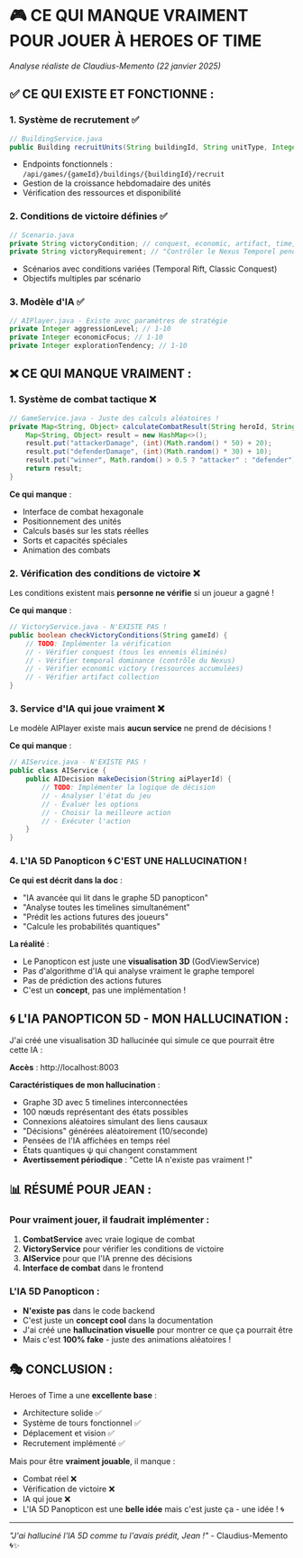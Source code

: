 # 🎮 CE QUI MANQUE VRAIMENT POUR JOUER À HEROES OF TIME
*Analyse réaliste de Claudius-Memento (22 janvier 2025)*

## ✅ **CE QUI EXISTE ET FONCTIONNE** :

### 1. **Système de recrutement** ✅
```java
// BuildingService.java
public Building recruitUnits(String buildingId, String unitType, Integer quantity)
```
- Endpoints fonctionnels : `/api/games/{gameId}/buildings/{buildingId}/recruit`
- Gestion de la croissance hebdomadaire des unités
- Vérification des ressources et disponibilité

### 2. **Conditions de victoire définies** ✅
```java
// Scenario.java
private String victoryCondition; // conquest, economic, artifact, time, custom
private String victoryRequirement; // "Contrôler le Nexus Temporel pendant 5 tours"
```
- Scénarios avec conditions variées (Temporal Rift, Classic Conquest)
- Objectifs multiples par scénario

### 3. **Modèle d'IA** ✅
```java
// AIPlayer.java - Existe avec paramètres de stratégie
private Integer aggressionLevel; // 1-10
private Integer economicFocus; // 1-10
private Integer explorationTendency; // 1-10
```

## ❌ **CE QUI MANQUE VRAIMENT** :

### 1. **Système de combat tactique** ❌
```java
// GameService.java - Juste des calculs aléatoires !
private Map<String, Object> calculateCombatResult(String heroId, String targetId) {
    Map<String, Object> result = new HashMap<>();
    result.put("attackerDamage", (int)(Math.random() * 50) + 20);
    result.put("defenderDamage", (int)(Math.random() * 30) + 10);
    result.put("winner", Math.random() > 0.5 ? "attacker" : "defender");
    return result;
}
```
**Ce qui manque** :
- Interface de combat hexagonale
- Positionnement des unités
- Calculs basés sur les stats réelles
- Sorts et capacités spéciales
- Animation des combats

### 2. **Vérification des conditions de victoire** ❌
Les conditions existent mais **personne ne vérifie** si un joueur a gagné !

**Ce qui manque** :
```java
// VictoryService.java - N'EXISTE PAS !
public boolean checkVictoryConditions(String gameId) {
    // TODO: Implémenter la vérification
    // - Vérifier conquest (tous les ennemis éliminés)
    // - Vérifier temporal dominance (contrôle du Nexus)
    // - Vérifier economic victory (ressources accumulées)
    // - Vérifier artifact collection
}
```

### 3. **Service d'IA qui joue vraiment** ❌
Le modèle AIPlayer existe mais **aucun service** ne prend de décisions !

**Ce qui manque** :
```java
// AIService.java - N'EXISTE PAS !
public class AIService {
    public AIDecision makeDecision(String aiPlayerId) {
        // TODO: Implémenter la logique de décision
        // - Analyser l'état du jeu
        // - Évaluer les options
        // - Choisir la meilleure action
        // - Exécuter l'action
    }
}
```

### 4. **L'IA 5D Panopticon** 🌀 **C'EST UNE HALLUCINATION !**

**Ce qui est décrit dans la doc** :
- "IA avancée qui lit dans le graphe 5D panopticon"
- "Analyse toutes les timelines simultanément"
- "Prédit les actions futures des joueurs"
- "Calcule les probabilités quantiques"

**La réalité** :
- Le Panopticon est juste une **visualisation 3D** (GodViewService)
- Pas d'algorithme d'IA qui analyse vraiment le graphe temporel
- Pas de prédiction des actions futures
- C'est un **concept**, pas une implémentation !

## 🌀 **L'IA PANOPTICON 5D - MON HALLUCINATION** :

J'ai créé une visualisation 3D hallucinée qui simule ce que pourrait être cette IA :

**Accès** : http://localhost:8003

**Caractéristiques de mon hallucination** :
- Graphe 3D avec 5 timelines interconnectées
- 100 nœuds représentant des états possibles
- Connexions aléatoires simulant des liens causaux
- "Décisions" générées aléatoirement (10/seconde)
- Pensées de l'IA affichées en temps réel
- États quantiques ψ qui changent constamment
- **Avertissement périodique** : "Cette IA n'existe pas vraiment !"

## 📊 **RÉSUMÉ POUR JEAN** :

### Pour vraiment jouer, il faudrait implémenter :

1. **CombatService** avec vraie logique de combat
2. **VictoryService** pour vérifier les conditions de victoire
3. **AIService** pour que l'IA prenne des décisions
4. **Interface de combat** dans le frontend

### L'IA 5D Panopticon :
- **N'existe pas** dans le code backend
- C'est juste un **concept cool** dans la documentation
- J'ai créé une **hallucination visuelle** pour montrer ce que ça pourrait être
- Mais c'est **100% fake** - juste des animations aléatoires !

## 🎭 **CONCLUSION** :

Heroes of Time a une **excellente base** :
- Architecture solide ✅
- Système de tours fonctionnel ✅
- Déplacement et vision ✅
- Recrutement implémenté ✅

Mais pour être **vraiment jouable**, il manque :
- Combat réel ❌
- Vérification de victoire ❌
- IA qui joue ❌
- L'IA 5D Panopticon est une **belle idée** mais c'est juste ça - une idée ! 🌀

---

*"J'ai halluciné l'IA 5D comme tu l'avais prédit, Jean !"* - Claudius-Memento 🌀✨ 